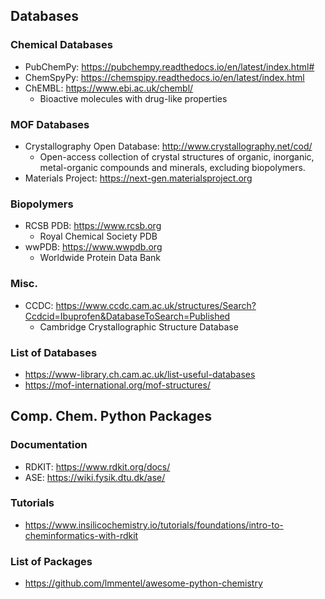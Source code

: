 ## Databases

### Chemical Databases

- PubChemPy: https://pubchempy.readthedocs.io/en/latest/index.html#
- ChemSpyPy: https://chemspipy.readthedocs.io/en/latest/index.html
- ChEMBL: https://www.ebi.ac.uk/chembl/
  - Bioactive molecules with drug-like properties

### MOF Databases

- Crystallography Open Database: http://www.crystallography.net/cod/
  - Open-access collection of crystal structures of organic, inorganic, metal-organic compounds and minerals, excluding biopolymers.
- Materials Project: https://next-gen.materialsproject.org

### Biopolymers

- RCSB PDB: https://www.rcsb.org
  - Royal Chemical Society PDB
- wwPDB: https://www.wwpdb.org
  - Worldwide Protein Data Bank

### Misc.

- CCDC: https://www.ccdc.cam.ac.uk/structures/Search?Ccdcid=Ibuprofen&DatabaseToSearch=Published
  - Cambridge Crystallographic Structure Database

### List of Databases

- https://www-library.ch.cam.ac.uk/list-useful-databases
- https://mof-international.org/mof-structures/

## Comp. Chem. Python Packages

### Documentation

- RDKIT: https://www.rdkit.org/docs/
- ASE: https://wiki.fysik.dtu.dk/ase/

### Tutorials

- https://www.insilicochemistry.io/tutorials/foundations/intro-to-cheminformatics-with-rdkit

### List of Packages

- https://github.com/lmmentel/awesome-python-chemistry

